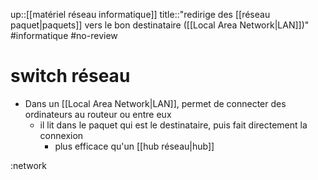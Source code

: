 up::[[matériel réseau informatique]]
title::"redirige des [[réseau paquet|paquets]] vers le bon destinataire ([[Local Area Network|LAN]])"
#informatique #no-review 
# switch réseau

 - Dans un [[Local Area Network|LAN]], permet de connecter des ordinateurs au routeur ou entre eux
     - il lit dans le paquet qui est le destinataire, puis fait directement la connexion
         - plus efficace qu'un [[hub réseau|hub]]

:network